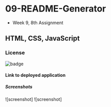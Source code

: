# 09-README-Generator
- Week 9, 8th Assignment

## HTML, CSS, JavaScript

### License
![badge](https://img.shields.io/badge/license-${questions.license}-brightgreen)

#### Link to deployed application 
<a href=""></a>

##### Screenshots
![screenshot]
![screenshot]
